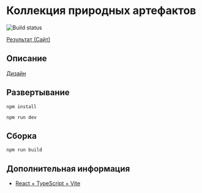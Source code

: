 # Коллекция природных артефактов

![Build status](https://github.com/neondoll/natural-artifacts-collection/actions/workflows/static.yml/badge.svg)

[Результат (Сайт)](https://neondoll.github.io/natural-artifacts-collection)

## Описание

[Дизайн](https://verstaem.online/projects/F&B)

## Развертывание

```npm install```

```npm run dev```

## Сборка

```npm run build```

## Дополнительная информация

- [React + TypeScript + Vite](React+TypeScript+Vite.md)